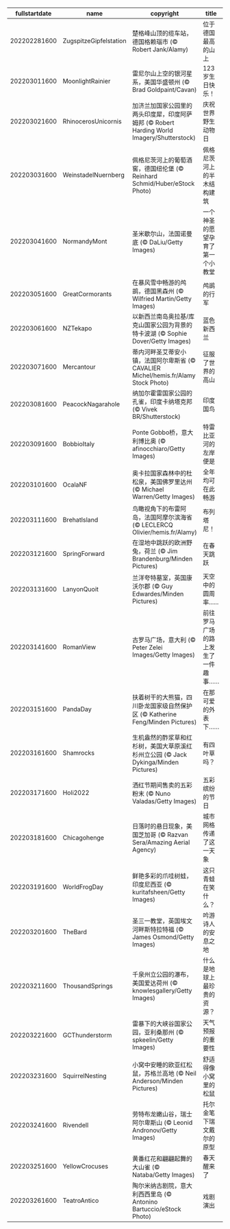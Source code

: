 |fullstartdate|name|copyright|title|image|
|--|--|--|--|--|
202202281600|ZugspitzeGipfelstation|楚格峰山顶的缆车站，德国格赖瑙市 (© Robert Jank/Alamy)|位于德国最高的山上|![](/zh-CN/2022/03/202202281600ZugspitzeGipfelstation.jpg)|
202203011600|MoonlightRainier|雷尼尔山上空的银河星系，美国华盛顿州 (© Brad Goldpaint/Cavan)|123岁生日快乐！|![](/zh-CN/2022/03/202203011600MoonlightRainier.jpg)|
202203021600|RhinocerosUnicornis|加济兰加国家公园里的两头印度犀，印度阿萨姆邦 (© Robert Harding World Imagery/Shutterstock)|庆祝世界野生动物日|![](/zh-CN/2022/03/202203021600RhinocerosUnicornis.jpg)|
202203031600|WeinstadelNuernberg|佩格尼茨河上的葡萄酒窖，德国纽伦堡 (© Reinhard Schmid/Huber/eStock Photo)|佩格尼茨河上的半木结构建筑|![](/zh-CN/2022/03/202203031600WeinstadelNuernberg.jpg)|
202203041600|NormandyMont|圣米歇尔山，法国诺曼底 (© DaLiu/Getty Images)|一个神圣的愿望孕育了第一个小教堂|![](/zh-CN/2022/03/202203041600NormandyMont.jpg)|
202203051600|GreatCormorants|在暴风雪中畅游的鸬鹚，德国黑森州 (© Wilfried Martin/Getty Images)|鸬鹚的行军|![](/zh-CN/2022/03/202203051600GreatCormorants.jpg)|
202203061600|NZTekapo|以新西兰南岛奥拉基/库克山国家公园为背景的特卡波湖 (© Sophie Dover/Getty Images)|蓝色新西兰|![](/zh-CN/2022/03/202203061600NZTekapo.jpg)|
202203071600|Mercantour|蒂内河畔圣艾蒂安小镇，法国阿尔卑斯省  (© CAVALIER Michel/hemis.fr/Alamy Stock Photo)|征服了世界的高山|![](/zh-CN/2022/03/202203071600Mercantour.jpg)|
202203081600|PeacockNagarahole|纳加尔霍雷国家公园的孔雀，印度卡纳塔克邦 (© Vivek BR/Shutterstock)|印度国鸟|![](/zh-CN/2022/03/202203081600PeacockNagarahole.jpg)|
202203091600|BobbioItaly|Ponte Gobbo桥，意大利博比奥 (© afinocchiaro/Getty Images)|特雷比亚河的左岸便是|![](/zh-CN/2022/03/202203091600BobbioItaly.jpg)|
202203101600|OcalaNF|奥卡拉国家森林中的杜松泉，美国佛罗里达州 (© Michael Warren/Getty Images)|全年均可在此畅游|![](/zh-CN/2022/03/202203101600OcalaNF.jpg)|
202203111600|BrehatIsland|鸟瞰视角下的布雷阿岛，法国阿摩尔滨海省 (© LECLERCQ Olivier/hemis.fr/Alamy)|布列塔尼！|![](/zh-CN/2022/03/202203111600BrehatIsland.jpg)|
202203121600|SpringForward|在湿地中跳跃的欧洲野兔，荷兰 (© Jim Brandenburg/Minden Pictures)|在春天跳跃|![](/zh-CN/2022/03/202203121600SpringForward.jpg)|
202203131600|LanyonQuoit|兰洋夸特墓室，英国康沃尔郡 (© Guy Edwardes/Minden Pictures)|天空中的圆周率......|![](/zh-CN/2022/03/202203131600LanyonQuoit.jpg)|
202203141600|RomanView|古罗马广场，意大利 (© Peter Zelei Images/Getty Images)|前往罗马广场的路上发生了一件趣事……|![](/zh-CN/2022/03/202203141600RomanView.jpg)|
202203151600|PandaDay|扶着树干的大熊猫，四川卧龙国家级自然保护区 (© Katherine Feng/Minden Pictures)|在那可爱的外表下……|![](/zh-CN/2022/03/202203151600PandaDay.jpg)|
202203161600|Shamrocks|生机盎然的酢浆草和红杉树，美国大草原溪红杉州立公园 (© Jack Dykinga/Minden Pictures)|有四叶草吗？|![](/zh-CN/2022/03/202203161600Shamrocks.jpg)|
202203171600|Holi2022|洒红节期间售卖的五彩粉末 (© Nuno Valadas/Getty Images)|五彩缤纷的节日|![](/zh-CN/2022/03/202203171600Holi2022.jpg)|
202203181600|Chicagohenge|日落时的悬日现象，美国芝加哥 (© Razvan Sera/Amazing Aerial Agency)|城市网格传递了这一天象|![](/zh-CN/2022/03/202203181600Chicagohenge.jpg)|
202203191600|WorldFrogDay|鲜艳多彩的爪哇树蛙，印度尼西亚 (© kuritafsheen/Getty Images)|这只青蛙在笑什么？|![](/zh-CN/2022/03/202203191600WorldFrogDay.jpg)|
202203201600|TheBard|圣三一教堂，英国埃文河畔斯特拉特福 (© James Osmond/Getty Images)|吟游诗人的安息之地|![](/zh-CN/2022/03/202203201600TheBard.jpg)|
202203211600|ThousandSprings|千泉州立公园的瀑布，美国爱达荷州 (© knowlesgallery/Getty Images)|什么是地球上最珍贵的资源？|![](/zh-CN/2022/03/202203211600ThousandSprings.jpg)|
202203221600|GCThunderstorm|雷暴下的大峡谷国家公园，亚利桑那州 (© spkeelin/Getty Images)|天气预报的重要性|![](/zh-CN/2022/03/202203221600GCThunderstorm.jpg)|
202203231600|SquirrelNesting|小窝中安睡的欧亚红松鼠，苏格兰高地 (© Neil Anderson/Minden Pictures)|舒适得像小窝里的松鼠|![](/zh-CN/2022/03/202203231600SquirrelNesting.jpg)|
202203241600|Rivendell|劳特布龙嫩山谷，瑞士阿尔卑斯山 (© Leonid Andronov/Getty Images)|托尔金笔下瑞文戴尔的原型|![](/zh-CN/2022/03/202203241600Rivendell.jpg)|
202203251600|YellowCrocuses|黄番红花和翩翩起舞的大山雀 (© Nataba/Getty Images)|春天醒来了|![](/zh-CN/2022/03/202203251600YellowCrocuses.jpg)|
202203261600|TeatroAntico|陶尔米纳古剧院，意大利西西里岛 (© Antonino Bartuccio/eStock Photo)|戏剧演出|![](/zh-CN/2022/03/202203261600TeatroAntico.jpg)|
